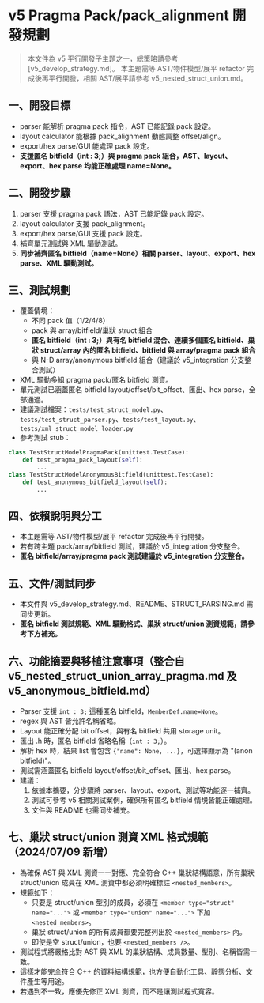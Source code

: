 # v5 Pragma Pack/pack_alignment 開發規劃

> 本文件為 v5 平行開發子主題之一，總策略請參考 [v5_develop_strategy.md]。
> 本主題需等 AST/物件模型/展平 refactor 完成後再平行開發，相關 AST/展平請參考 v5_nested_struct_union.md。

## 一、開發目標
- parser 能解析 pragma pack 指令，AST 已能記錄 pack 設定。
- layout calculator 能根據 pack_alignment 動態調整 offset/align。
- export/hex parse/GUI 能處理 pack 設定。
- **支援匿名 bitfield（int : 3;）與 pragma pack 組合，AST、layout、export、hex parse 均能正確處理 name=None。**

## 二、開發步驟
1. parser 支援 pragma pack 語法，AST 已能記錄 pack 設定。
2. layout calculator 支援 pack_alignment。
3. export/hex parse/GUI 支援 pack 設定。
4. 補齊單元測試與 XML 驅動測試。
5. **同步補齊匿名 bitfield（name=None）相關 parser、layout、export、hex parse、XML 驅動測試。**

## 三、測試規劃
- 覆蓋情境：
  - 不同 pack 值（1/2/4/8）
  - pack 與 array/bitfield/巢狀 struct 組合
  - **匿名 bitfield（int : 3;）與有名 bitfield 混合、連續多個匿名 bitfield、巢狀 struct/array 內的匿名 bitfield、bitfield 與 array/pragma pack 組合**
  - 與 N-D array/anonymous bitfield 組合（建議於 v5_integration 分支整合測試）
- XML 驅動多組 pragma pack/匿名 bitfield 測資。
- 單元測試已涵蓋匿名 bitfield layout/offset/bit_offset、匯出、hex parse，全部通過。
- 建議測試檔案：`tests/test_struct_model.py`、`tests/test_struct_parser.py`、`tests/test_layout.py`、`tests/xml_struct_model_loader.py`
- 參考測試 stub：
```python
class TestStructModelPragmaPack(unittest.TestCase):
    def test_pragma_pack_layout(self):
        ...
class TestStructModelAnonymousBitfield(unittest.TestCase):
    def test_anonymous_bitfield_layout(self):
        ...
```

## 四、依賴說明與分工
- 本主題需等 AST/物件模型/展平 refactor 完成後再平行開發。
- 若有跨主題 pack/array/bitfield 測試，建議於 v5_integration 分支整合。
- **匿名 bitfield/array/pragma pack 測試建議於 v5_integration 分支整合。**

## 五、文件/測試同步
- 本文件與 v5_develop_strategy.md、README、STRUCT_PARSING.md 需同步更新。
- **匿名 bitfield 測試規範、XML 驅動格式、巢狀 struct/union 測資規範，請參考下方補充。**

## 六、功能摘要與移植注意事項（整合自 v5_nested_struct_union_array_pragma.md 及 v5_anonymous_bitfield.md）

- Parser 支援 `int : 3;` 這種匿名 bitfield，`MemberDef.name=None`。
- regex 與 AST 皆允許名稱省略。
- Layout 能正確分配 bit offset，與有名 bitfield 共用 storage unit。
- 匯出 .h 時，匿名 bitfield 省略名稱（`int : 3;`）。
- 解析 hex 時，結果 list 會包含 `{"name": None, ...}`，可選擇顯示為 "(anon bitfield)"。
- 測試需涵蓋匿名 bitfield layout/offset/bit_offset、匯出、hex parse。
- 建議：
  1. 依據本摘要，分步驟將 parser、layout、export、測試等功能逐一補齊。
  2. 測試可參考 v5 相關測試案例，確保所有匿名 bitfield 情境皆能正確處理。
  3. 文件與 README 也需同步補充。

## 七、巢狀 struct/union 測資 XML 格式規範（2024/07/09 新增）

- 為確保 AST 與 XML 測資一一對應、完全符合 C++ 巢狀結構語意，所有巢狀 struct/union 成員在 XML 測資中都必須明確標註 `<nested_members>`。
- 規範如下：
  - 只要是 struct/union 型別的成員，必須在 `<member type="struct" name="...">` 或 `<member type="union" name="...">` 下加 `<nested_members>`。
  - 巢狀 struct/union 的所有成員都要完整列出於 `<nested_members>` 內。
  - 即使是空 struct/union，也要 `<nested_members />`。
- 測試程式將嚴格比對 AST 與 XML 的巢狀結構、成員數量、型別、名稱皆需一致。
- 這樣才能完全符合 C++ 的資料結構規範，也方便自動化工具、靜態分析、文件產生等用途。
- 若遇到不一致，應優先修正 XML 測資，而不是讓測試程式寬容。 